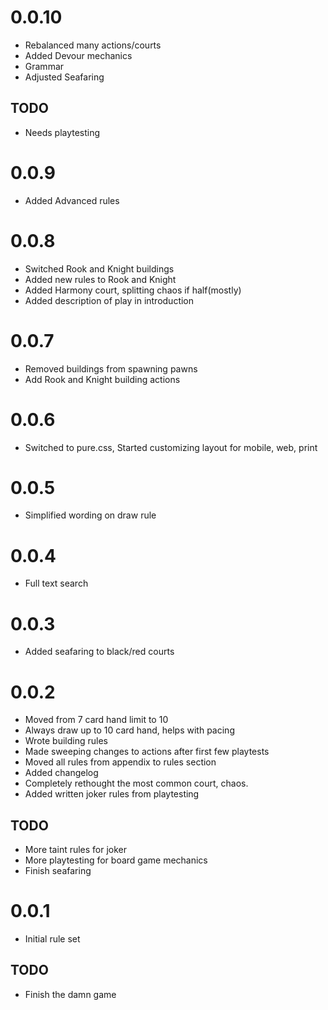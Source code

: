 # 0.0.10

- Rebalanced many actions/courts
- Added Devour mechanics
- Grammar
- Adjusted Seafaring

## TODO

- Needs playtesting

# 0.0.9

- Added Advanced rules

# 0.0.8

- Switched Rook and Knight buildings
- Added new rules to Rook and Knight
- Added Harmony court, splitting chaos if half(mostly)
- Added description of play in introduction

# 0.0.7

- Removed buildings from spawning pawns
- Add Rook and Knight building actions

# 0.0.6

- Switched to pure.css, Started customizing layout for mobile, web, print

# 0.0.5

- Simplified wording on draw rule

# 0.0.4

- Full text search

# 0.0.3

- Added seafaring to black/red courts

# 0.0.2

- Moved from 7 card hand limit to 10
- Always draw up to 10 card hand, helps with pacing
- Wrote building rules
- Made sweeping changes to actions after first few playtests
- Moved all rules from appendix to rules section
- Added changelog
- Completely rethought the most common court, chaos.
- Added written joker rules from playtesting

## TODO

- More taint rules for joker
- More playtesting for board game mechanics
- Finish seafaring

# 0.0.1

- Initial rule set

## TODO

- Finish the damn game
